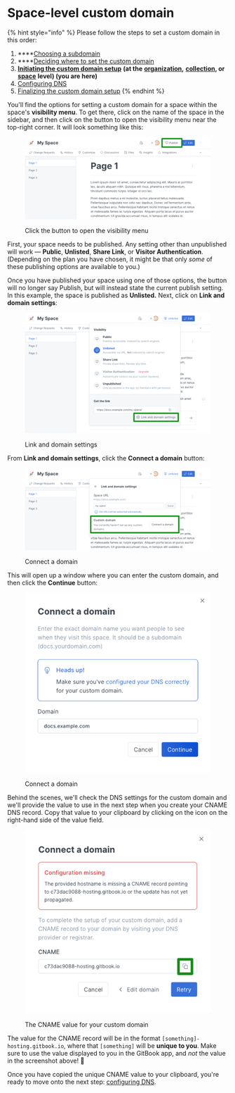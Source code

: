 # Space-level custom domain

{% hint style="info" %}
Please follow the steps to set a custom domain in this order:

1. ****[Choosing a subdomain](../choose.md)
2. ****[Deciding where to set the custom domain](../location.md)
3. [**Initiating the custom domain setup**](./) **(at the** [**organization**](organization-level-custom-domain.md)**,** [**collection**](collection-level-custom-domain.md)**, or** [**space**](space-level-custom-domain.md) **level) (you are here)**
4. [Configuring DNS](../configure-dns.md)
5. [Finalizing the custom domain setup](../finalize.md)
{% endhint %}

You'll find the options for setting a custom domain for a space within the space's **visibility menu**. To get there, click on the name of the space in the sidebar, and then click on the button to open the visibility menu near the top-right corner. It will look something like this:

<figure><img src="../../../.gitbook/assets/visibility-menu-space.png" alt=""><figcaption><p>Click the button to open the visibility menu</p></figcaption></figure>

First, your space needs to be published. Any setting other than unpublished will work — **Public**, **Unlisted**, **Share Link**, or **Visitor Authentication**. (Depending on the plan you have chosen, it might be that only _some_ of these publishing options are available to you.)

Once you have published your space using one of those options, the button will no longer say Publish, but will instead state the current publish setting. In this example, the space is published as **Unlisted.** Next, click on **Link and domain settings**:

<figure><img src="../../../.gitbook/assets/space-link-and-domain-settings.png" alt=""><figcaption><p>Link and domain settings</p></figcaption></figure>

From **Link and domain settings**, click the **Connect a domain** button:

<figure><img src="../../../.gitbook/assets/space-connect-a-domain.png" alt=""><figcaption><p>Connect a domain</p></figcaption></figure>

This will open up a window where you can enter the custom domain, and then click the **Continue** button:

<figure><img src="../../../.gitbook/assets/connect-a-domain.png" alt=""><figcaption><p>Connect a domain</p></figcaption></figure>

Behind the scenes, we'll check the DNS settings for the custom domain and we'll provide the value to use in the next step when you create your CNAME DNS record. Copy that value to your clipboard by clicking on the icon on the right-hand side of the value field.

<figure><img src="../../../.gitbook/assets/cname-value.png" alt=""><figcaption><p>The CNAME value for your custom domain</p></figcaption></figure>

The value for the CNAME record will be in the format `[something]-hosting.gitbook.io`, where that `[something]` will be **unique to you**. Make sure to use the value displayed to you in the GitBook app, and _not_ the value in the screenshot above! 🙂

Once you have copied the unique CNAME value to your clipboard, you're ready to move onto the next step: [configuring DNS](../configure-dns.md).
